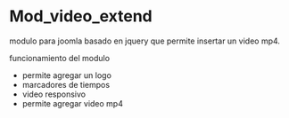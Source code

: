 # Mod_video_extend
modulo para joomla basado en jquery que permite insertar un video mp4.

  funcionamiento del modulo
- permite agregar un logo  
- marcadores de tiempos
- video responsivo
- permite agregar video mp4
